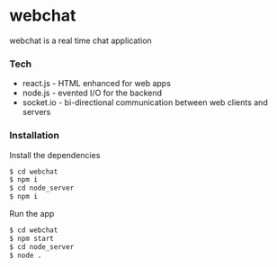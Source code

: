 
# webchat
webchat is a real time chat application

### Tech
* react.js - HTML enhanced for web apps
* node.js - evented I/O for the backend
* socket.io - bi-directional communication between web clients and servers

### Installation
Install the dependencies
```sh
$ cd webchat
$ npm i
$ cd node_server
$ npm i
```
Run the app
```sh
$ cd webchat
$ npm start
$ cd node_server
$ node .
```


